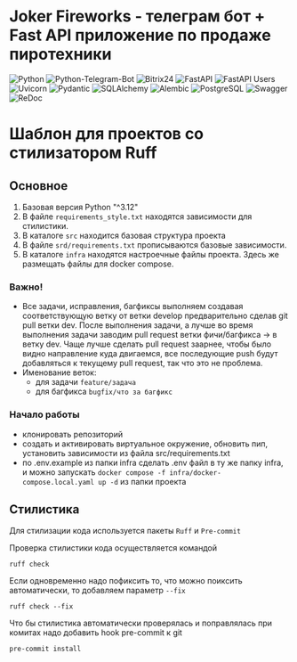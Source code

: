 # Joker Fireworks - телеграм бот + Fast API приложение по продаже пиротехники

![Python](https://img.shields.io/badge/python-3670A0?style=for-the-badge&logo=python&logoColor=ffdd54) ![Python-Telegram-Bot](https://img.shields.io/badge/python--telegram--bot-%2300A1E0.svg?style=for-the-badge&logo=telegram&logoColor=white) ![Bitrix24](https://img.shields.io/badge/bitrix24-%2323A3F3.svg?style=for-the-badge&logo=bitrix24&logoColor=white) ![FastAPI](https://img.shields.io/badge/fastapi-%2300C7B7.svg?style=for-the-badge&logo=fastapi&logoColor=white) ![FastAPI Users](https://img.shields.io/badge/fastapi--users-%2300C7B7.svg?style=for-the-badge&logo=fastapi&logoColor=white) ![Uvicorn](https://img.shields.io/badge/uvicorn-%23007ACC.svg?style=for-the-badge&logo=python&logoColor=white) ![Pydantic](https://img.shields.io/badge/pydantic-%2300A1E0.svg?style=for-the-badge&logo=python&logoColor=white) ![SQLAlchemy](https://img.shields.io/badge/sqlalchemy-%23F47216.svg?style=for-the-badge&logo=python&logoColor=white) ![Alembic](https://img.shields.io/badge/alembic-%230071C5.svg?style=for-the-badge&logo=alembic&logoColor=white) ![PostgreSQL](https://img.shields.io/badge/postgresql-%23336791.svg?style=for-the-badge&logo=postgresql&logoColor=white) ![Swagger](https://img.shields.io/badge/swagger-%2385EA2D.svg?style=for-the-badge&logo=swagger&logoColor=black) ![ReDoc](https://img.shields.io/badge/redoc-%23CB3837.svg?style=for-the-badge&logo=redoc&logoColor=white)

# Шаблон для проектов со стилизатором Ruff

## Основное

1. Базовая версия Python "^3.12"
2. В файле `requirements_style.txt` находятся зависимости для стилистики.
3. В каталоге `src` находится базовая структура проекта
4. В файле `srd/requirements.txt` прописываются базовые зависимости.
5. В каталоге `infra` находятся настроечные файлы проекта. Здесь же размещать файлы для docker compose.

### Важно!
- Все задачи, исправления, багфиксы выполняем создавая соответствующую ветку от ветки develop предварительно сделав git pull ветки dev. После выполнения задачи, а лучше во время выполнения задачи заводим pull request ветки фичи/багфикса -> в ветку dev. Чаще лучше сделать pull request заарнее, чтобы было видно направление куда двигаемся, все последующие push будут добавляться к текущему pull request, так что это не проблема.
- Именование веток:
  - для задачи `feature/задача`
  - для багфикса `bugfix/что за багфикс`

### Начало работы
- клонировать репозиторий
- создать и активировать виртуальное окружение, обновить пип, установить зависимости из файла src/requirements.txt
- по .env.example из папки infra сделать .env файл в ту же папку infra, и можно запускать `docker compose -f infra/docker-compose.local.yaml up -d` из папки проекта

## Стилистика

Для стилизации кода используется пакеты `Ruff` и `Pre-commit`

Проверка стилистики кода осуществляется командой
```shell
ruff check
```

Если одновременно надо пофиксить то, что можно поиксить автоматически, то добавляем параметр `--fix`
```shell
ruff check --fix
```

Что бы стилистика автоматически проверялась и поправлялась при комитах надо добавить hook pre-commit к git

```shell
pre-commit install
```
